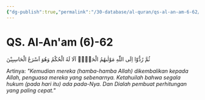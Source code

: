 ```yaml
---
{"dg-publish":true,"permalink":"/30-database/al-quran/qs-al-an-am-6-62/"}
---
```



# QS. Al-An'am (6)-62
ثُمَّ رُدُّوْٓا اِلَى اللّٰهِ مَوْلٰىهُمُ الْحَقِّۗ  اَلَا لَهُ الْحُكْمُ وَهُوَ اَسْرَعُ الْحَاسِبِيْنَ 

Artinya: *"Kemudian mereka (hamba-hamba Allah) dikembalikan kepada Allah, penguasa mereka yang sebenarnya. Ketahuilah bahwa segala hukum (pada hari itu) ada pada-Nya. Dan Dialah pembuat perhitungan yang paling cepat."*
